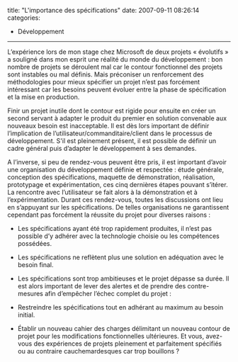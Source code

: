 title: "L'importance des spécifications"
date: 2007-09-11 08:26:14
categories:
  - Développement
---

L’expérience lors de mon stage chez Microsoft de deux projets « évolutifs » a souligné dans mon esprit une réalité du monde du développement&nbsp;: bon nombre de projets se déroulent mal car le contour fonctionnel des projets sont instables ou mal définis. Mais préconiser un renforcement des méthodologies pour mieux spécifier un projet n’est pas forcément intéressant car les besoins peuvent évoluer entre la phase de spécification et la mise en production.

Finir un projet inutile dont le contour est rigide pour ensuite en créer un second servant à adapter le produit du premier en solution convenable aux nouveaux besoin est inacceptable. Il est dès lors important de définir l’implication de l’utilisateur/commanditaire/client dans le processus de développement. S'il est pleinement présent, il est possible de définir un cadre général puis d’adapter le développement à ses demandes.

A l’inverse, si peu de rendez-vous peuvent être pris, il est important d’avoir une organisation du développement définie et respectée&nbsp;: étude générale, conception des spécifications, maquette de démonstration, réalisation, prototypage et expérimentation, ces cinq dernières étapes pouvant s’itérer. La rencontre avec l’utilisateur se fait alors à la démonstration et à l’expérimentation. Durant ces rendez-vous, toutes les discussions ont lieu en s’appuyant sur les spécifications. De telles organisations ne garantissent cependant pas forcément la réussite du projet pour diverses raisons&nbsp;:

*   Les spécifications ayant été trop rapidement produites, il n’est pas possible d’y adhérer avec la technologie choisie ou les compétences possédées.
*   Les spécifications ne reflètent plus une solution en adéquation avec le besoin final.
*   Les spécifications sont trop ambitieuses et le projet dépasse sa durée.
Il est alors important de lever des alertes et de prendre des contre-mesures afin d’empêcher l’échec complet du projet&nbsp;:

*   Restreindre les spécifications tout en adhérant au maximum au besoin initial.
*   Établir un nouveau cahier des charges délimitant un nouveau contour de projet pour les modifications fonctionnelles ultérieures.
Et vous, avez-vous des expériences de projets pleinement et parfaitement spécifiés ou au contraire cauchemardesques car trop bouillons&nbsp;?